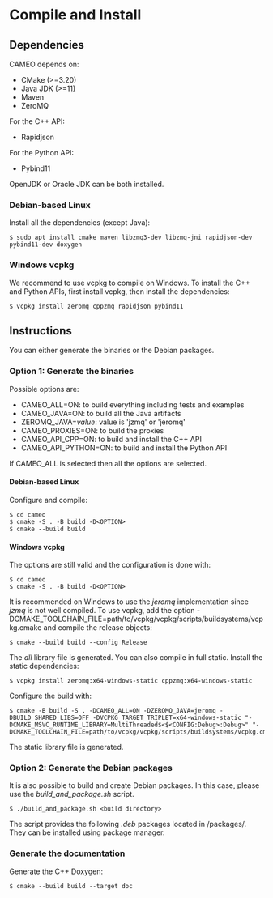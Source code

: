 # Compile and Install

## Dependencies

CAMEO depends on:
 - CMake (>=3.20)
 - Java JDK (>=11)
 - Maven
 - ZeroMQ
  
For the C++ API:
 - Rapidjson
 
For the Python API:
 - Pybind11

OpenJDK or Oracle JDK can be both installed.

### Debian-based Linux
 
Install all the dependencies (except Java):

```
$ sudo apt install cmake maven libzmq3-dev libzmq-jni rapidjson-dev pybind11-dev doxygen
```

### Windows vcpkg

We recommend to use vcpkg to compile on Windows.
To install the C++ and Python APIs, first install vcpkg, then install the dependencies:

```
$ vcpkg install zeromq cppzmq rapidjson pybind11

```


## Instructions

You can either generate the binaries or the Debian packages.

### Option 1: Generate the binaries

Possible options are:
 - CAMEO_ALL=ON: to build everything including tests and examples
 - CAMEO_JAVA=ON: to build all the Java artifacts
 - ZEROMQ_JAVA=*value*: value is 'jzmq' or 'jeromq'
 - CAMEO_PROXIES=ON: to build the proxies
 - CAMEO_API_CPP=ON: to build and install the C++ API
 - CAMEO_API_PYTHON=ON: to build and install the Python API

If CAMEO_ALL is selected then all the options are selected.


#### Debian-based Linux

Configure and compile:

```
$ cd cameo
$ cmake -S . -B build -D<OPTION>
$ cmake --build build
```


#### Windows vcpkg

The options are still valid and the configuration is done with:

```
$ cd cameo
$ cmake -S . -B build -D<OPTION>
```

It is recommended on Windows to use the *jeromq* implementation since *jzmq* is not well compiled.
To use vcpkg, add the option -DCMAKE_TOOLCHAIN_FILE=path/to/vcpkg/vcpkg/scripts/buildsystems/vcpkg.cmake and compile the release objects:

```
$ cmake --build build --config Release
```

The *dll* library file is generated.
You can also compile in full static. Install the static dependencies:

```
$ vcpkg install zeromq:x64-windows-static cppzmq:x64-windows-static

```

Configure the build with:

```
$ cmake -B build -S . -DCAMEO_ALL=ON -DZEROMQ_JAVA=jeromq -DBUILD_SHARED_LIBS=OFF -DVCPKG_TARGET_TRIPLET=x64-windows-static "-DCMAKE_MSVC_RUNTIME_LIBRARY=MultiThreaded$<$<CONFIG:Debug>:Debug>" "-DCMAKE_TOOLCHAIN_FILE=path/to/vcpkg/vcpkg/scripts/buildsystems/vcpkg.cmake"
```

The static library file is generated.


### Option 2: Generate the Debian packages

It is also possible to build and create Debian packages. In this case, please use the *build_and_package.sh* script.

```
$ ./build_and_package.sh <build directory>
```

The script provides the following *.deb* packages located in <build directory>/packages/.
They can be installed using package manager.

### Generate the documentation

Generate the C++ Doxygen:

```
$ cmake --build build --target doc
```
